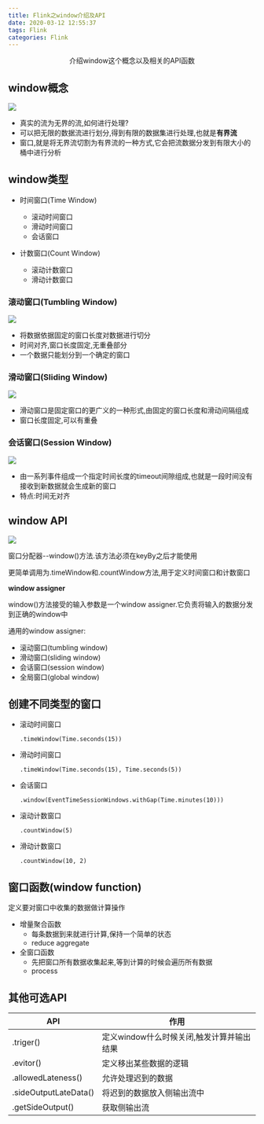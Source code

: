 ```yaml
---
title: Flink之window介绍及API
date: 2020-03-12 12:55:37
tags: Flink
categories: Flink
---
```


<center>
    介绍window这个概念以及相关的API函数
</center>

<!--more-->

## window概念

![](https://1900-1300387133.cos.ap-chengdu.myqcloud.com/image/20200312103457.png)

- 真实的流为无界的流,如何进行处理?
- 可以把无限的数据流进行划分,得到有限的数据集进行处理,也就是**有界流**
- 窗口,就是将无界流切割为有界流的一种方式,它会把流数据分发到有限大小的桶中进行分析

## window类型

- 时间窗口(Time Window)

  - 滚动时间窗口
  - 滑动时间窗口
  - 会话窗口

- 计数窗口(Count Window)

  - 滚动计数窗口
  - 滑动计数窗口

  

### 滚动窗口(Tumbling Window)

![](https://1900-1300387133.cos.ap-chengdu.myqcloud.com/image/20200312104013.png)

- 将数据依据固定的窗口长度对数据进行切分
- 时间对齐,窗口长度固定,无重叠部分
- 一个数据只能划分到一个确定的窗口

### 滑动窗口(Sliding Window)

![](https://1900-1300387133.cos.ap-chengdu.myqcloud.com/image/20200312104254.png)

- 滑动窗口是固定窗口的更广义的一种形式,由固定的窗口长度和滑动间隔组成
- 窗口长度固定,可以有重叠

### 会话窗口(Session Window)

![](https://1900-1300387133.cos.ap-chengdu.myqcloud.com/image/20200312104656.png)

- 由一系列事件组成一个指定时间长度的timeout间隙组成,也就是一段时间没有接收到新数据就会生成新的窗口
- 特点:时间无对齐

## window API

![](https://1900-1300387133.cos.ap-chengdu.myqcloud.com/image/20200312111610.png)

窗口分配器--window()方法.该方法必须在keyBy之后才能使用

更简单调用为.timeWindow和.countWindow方法,用于定义时间窗口和计数窗口

**window assigner**

window()方法接受的输入参数是一个window assigner.它负责将输入的数据分发到正确的window中

通用的window assigner:

- 滚动窗口(tumbling window)
- 滑动窗口(sliding window)
- 会话窗口(session window)
- 全局窗口(global window)

## 创建不同类型的窗口

- 滚动时间窗口

  `.timeWindow(Time.seconds(15))`

- 滑动时间窗口

  `.timeWindow(Time.seconds(15), Time.seconds(5))`

- 会话窗口

  `.window(EventTimeSessionWindows.withGap(Time.minutes(10)))`

- 滚动计数窗口

  `.countWindow(5)`

- 滑动计数窗口

  `.countWindow(10, 2)`

## 窗口函数(window function)

定义要对窗口中收集的数据做计算操作

- 增量聚合函数
  - 每条数据到来就进行计算,保持一个简单的状态
  - reduce aggregate
- 全窗口函数
  - 先把窗口所有数据收集起来,等到计算的时候会遍历所有数据
  - process

## 其他可选API

| API                   | 作用                                      |
| --------------------- | ----------------------------------------- |
| .triger()             | 定义window什么时候关闭,触发计算并输出结果 |
| .evitor()             | 定义移出某些数据的逻辑                    |
| .allowedLateness()    | 允许处理迟到的数据                        |
| .sideOutputLateData() | 将迟到的数据放入侧输出流中                |
| .getSideOutput()      | 获取侧输出流                              |

